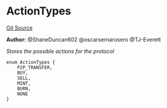 # ActionTypes
[Git Source](https://github.com/thrackle-io/rules-engine/blob/977acada486f4d8e6eb8170b55a9be84cb27aa08/src/common/ActionEnum.sol)

**Author:**
@ShaneDuncan602 @oscarsernarosero @TJ-Everett

*Stores the possible actions for the protocol*


```solidity
enum ActionTypes {
    P2P_TRANSFER,
    BUY,
    SELL,
    MINT,
    BURN,
    NONE
}
```

